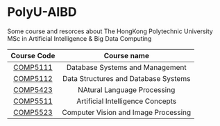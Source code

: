 # PolyU-AIBD
Some course and resorces about The HongKong Polytechnic University MSc in Artificial Intelligence & Big Data Computing

|Course Code|Course name|
|:---:|:---:|
|[COMP5111]()|Database Systems and Management|
|[COMP5112]()|Data Structures and Database Systems|
|[COMP5423]()|NAtural Language Processing|
|[COMP5511]()|Artificial Intelligence Concepts|
|[COMP5523]()|Computer Vision and Image Processing|